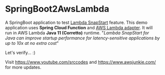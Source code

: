 
# SpringBoot2AwsLambda
A SpringBoot application to test [Lambda SnapStart](https://docs.aws.amazon.com/lambda/latest/dg/snapstart.html) feature.
This demo application uses **Spring Cloud Function** and [AWS Lambda adapter](https://docs.spring.io/spring-cloud-function/docs/current/reference/html/aws.html#_aws_lambda).
It will run in AWS Lambda **Java 11 (Corretto)**  runtime.
"*Lambda SnapStart for Java can improve startup performance for latency-sensitive applications by up to 10x at no extra cost*"


Let's verify... :)

Visit https://www.youtube.com/srccodes and https://www.awsjunkie.com/ for more updates.
